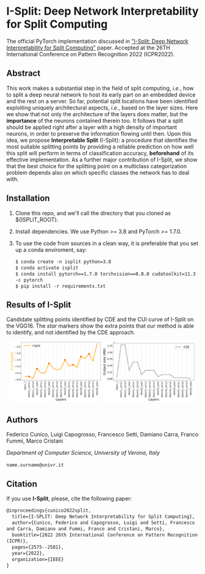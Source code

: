 # I-Split: Deep Network Interpretability for Split Computing #

The official PyTorch implementation discussed in ["I-Split: Deep Network Interpretability for Split Computing"](https://ieeexplore.ieee.org/abstract/document/9956625) paper.
Accepted at the 26TH International Conference on Pattern Recognition 2022 (ICPR2022).

## Abstract ##
This work makes a substantial step in the field of split computing, *i.e.*, how to split a deep neural network to host its early part on an embedded device and the rest on a server. So far, potential split locations have been identified exploiting uniquely architectural aspects, *i.e.*, based on the layer sizes. Here we show that not only the architecture of the layers does matter, but the **importance** of the neurons contained therein too. It follows that a split should be applied right after a layer with a high density of important neurons, in order to preserve the information flowing until then. Upon this idea, we propose **Interpretable Split** (I-Split): a procedure that identifies the most suitable splitting points by providing a reliable prediction on how well this split will perform in terms of classification accuracy, **beforehand** of its effective implementation. As a further major contribution of I-Split, we show that the best choice for the splitting point on a multiclass categorization problem depends also on which specific classes the network has to deal with.

## Installation ##
1. Clone this repo, and we'll call the directory that you cloned as ${ISPLIT_ROOT}.
2. Install dependencies. We use Python >= 3.8 and PyTorch >= 1.7.0.
3. To use the code from sources in a clean way, it is preferable that you set up a conda enviroment, say:

    ```
    $ conda create -n isplit python=3.8
    $ conda activate isplit
    $ conda install pytorch==1.7.0 torchvision==0.8.0 cudatoolkit=11.3 -c pytorch
    $ pip install -r requirements.txt
    ```

## Results of I-Split ##
Candidate splitting points identified by CDE and the CUI curve of I-Split on the VGG16. The *star* markers show the extra points that our method is able to identify, and not identified by the CDE approach.
<p align="center">
  <img src="./expts/VGG_res/i_split_curve.png" width="48%">
  <img src="./expts/VGG_res/output_size_curve.png" width="48%">
</p>

## Authors ##
Federico Cunico, Luigi Capogrosso, Francesco Setti, Damiano Carra, Franco Fummi, Marco Cristani 

*Department of Computer Science, University of Verona, Italy*

`name.surname@univr.it`

## Citation ##
If you use **I-Split**, please, cite the following paper:
```
@inproceedings{cunico2022split,
  title={I-SPLIT: Deep Network Interpretability for Split Computing},
  author={Cunico, Federico and Capogrosso, Luigi and Setti, Francesco and Carra, Damiano and Fummi, Franco and Cristani, Marco},
  booktitle={2022 26th International Conference on Pattern Recognition (ICPR)},
  pages={2575--2581},
  year={2022},
  organization={IEEE}
}
```
